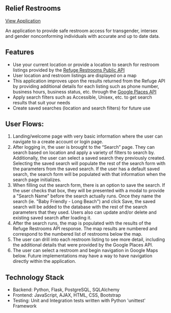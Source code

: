 ## Relief Restrooms

[View Application](https://restroom-locator.herokuapp.com/)

An application to provide safe restroom access for transgender, intersex and gender nonconforming individuals with accurate and up to date data.

## Features

- Use your current location or provide a location to search for restroom listings provided by the [Refuge Restrooms Public API](https://www.refugerestrooms.org/api/docs/)
- User location and restroom listings are displayed on a map
- This application improves upon the results returned from the Refuge API by providing additional details for each listing such as phone number, business hours, business status, etc. through the [Google Places API](https://developers.google.com/places/web-service/details)
- Apply search filters such as Accessible, Unisex, etc. to get search results that suit your needs
- Create saved searches (location and search filters) for future use

## User Flows:

1.  Landing/welcome page with very basic information where the user can navigate to a create account or login page.
2.  After logging in, the user is brought to the “Search” page. They can search based on location and apply a variety of filters to search by. Additionally, the user can select a saved search they previously created. Selecting the saved search will populate the rest of the search form with the parameters from the saved search. If the user has a default saved search, the search form will be populated with that information when the search page initializes.
3.  When filling out the search form, there is an option to save the search. If the user checks that box, they will be presented with a modal to provide a "Search Name" before the search actually runs. Once they name the search (ie. "Baby Friendly - Long Beach") and click Save, the saved search will be added to the database with the rest of the search parameters that they used. Users also can update and/or delete and existing saved search after loading it.
4.  After the search runs, the map is populated with the results of the Refuge Restrooms API response. The map results are numbered and correspond to the numbered list of restrooms below the map.
5.  The user can drill into each restroom listing to see more detail, including the additional details that were provided by the Google Places API.
6.  The user can select a restroom and begin navigation in Google Maps below. Future implementations may have a way to have navigation directly within the application.

## Technology Stack

- Backend: Python, Flask, PostgreSQL, SQLAlchemy
- Frontend: JavaScript, AJAX, HTML, CSS, Bootstrap
- Testing: Unit and Integration tests written with Python 'unittest' Framework
